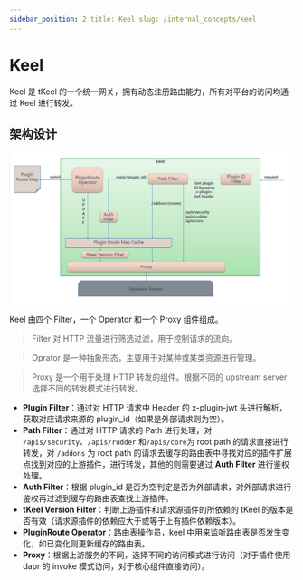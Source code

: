 ```yaml
---
sidebar_position: 2 title: Keel slug: /internal_concepts/keel
---
```

# Keel

Keel 是 tKeel 的一个统一网关，拥有动态注册路由能力，所有对平台的访问均通过 Keel 进行转发。

## 架构设计

![image keel arch](/images/docs/keel_arch.png)

Keel 由四个 Filter，一个 Operator 和一个 Proxy 组件组成。

> Filter 对 HTTP 流量进行筛选过滤，用于控制请求的流向。

> Oprator 是一种抽象形态，主要用于对某种或某类资源进行管理。

> Proxy 是一个用于处理 HTTP 转发的组件。根据不同的 upstream server 选择不同的转发模式进行转发。

* **Plugin Filter**：通过对 HTTP 请求中 Header 的 x-plugin-jwt 头进行解析，获取对应请求来源的
  plugin_id（如果是外部请求则为空）。
* **Path Filter**：通过对 HTTP 请求的 Path 进行处理，对 `/apis/security`、`/apis/rudder`
  和`/apis/core`为 root path 的请求直接进行转发，对 `/addons` 为 root path
  的请求去缓存的路由表中寻找对应的插件扩展点找到对应的上游插件，进行转发，其他的则需要通过 **Auth Filter** 进行鉴权处理。
* **Auth Filter**：根据 plugin_id 是否为空判定是否为外部请求，对外部请求进行鉴权再过滤到缓存的路由表查找上游插件。
* **tKeel Version Filter**：判断上游插件和请求源插件的所依赖的 tKeel
  的版本是否有效（请求源插件的依赖应大于或等于上有插件依赖版本）。
* **PluginRoute Operator**：路由表操作员，keel 中用来监听路由表是否发生变化，如已变化则更新缓存的路由表。
* **Proxy**：根据上游服务的不同，选择不同的访问模式进行访问（对于插件使用 dapr 的 invoke 模式访问，对于核心组件直接访问）。
